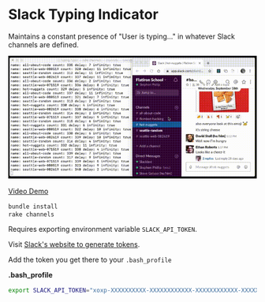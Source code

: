 # Slack Typing Indicator
Maintains a constant presence of "User is typing..." in whatever Slack
channels are defined.

![Demo](./assets/take2.gif)

[Video Demo](./assets/typing_typer_demo.mp4)

```
bundle install
rake channels
```

Requires exporting environment variable `SLACK_API_TOKEN`.

Visit [Slack's website to generate tokens](https://api.slack.com/custom-integrations/legacy-tokens).

Add the token you get there to your `.bash_profile`

**.bash_profile**
```bash
export SLACK_API_TOKEN="xoxp-XXXXXXXXXX-XXXXXXXXXXXX-XXXXXXXXXXXX-XXXXXXXXXXXXXXXXXXXXXXXXXXXXXXXX" 
```
